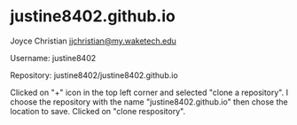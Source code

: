 # justine8402.github.io

Joyce Christian
jjchristian@my.waketech.edu

Username:  justine8402

Repository: justine8402/justine8402.github.io 

Clicked on "+" icon in the top left corner and selected "clone a repository".  I choose the repository with the name "justine8402.github.io" then chose the location to save.  Clicked on "clone respository".  
